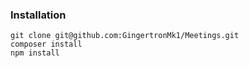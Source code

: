 ### Installation

```
git clone git@github.com:GingertronMk1/Meetings.git
composer install
npm install
```

